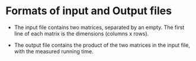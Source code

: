 # Formats of input and Output files

- The input file contains two matrices, separated by an empty. The first line of each matrix is the dimensions (columns x rows).

- The output file contains the product of the two matrices in the input file, with the measured running time.
